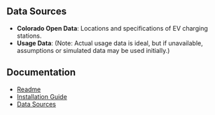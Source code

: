 ## Data Sources
- **Colorado Open Data**: Locations and specifications of EV charging stations.
- **Usage Data**: (Note: Actual usage data is ideal, but if unavailable, assumptions or simulated data may be used initially.)

## Documentation
- [Readme](README.md)
- [Installation Guide](INSTALLATION.md)
- [Data Sources](DATA_SOURCES.md)